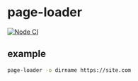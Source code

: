 # page-loader

[![Node CI](https://github.com/ivanlisin/page-loader/actions/workflows/nodejs.yml/badge.svg)](https://github.com/ivanlisin/backend-project-lvl3/actions/workflows/nodejs.yml)

## example

```bash
page-loader -o dirname https://site.com
```
